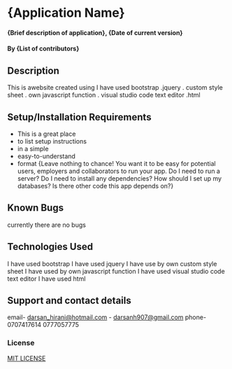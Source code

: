 # {Application Name}
#### {Brief description of application}, {Date of current version}
#### By **{List of contributors}**
## Description
This is awebsite created using I have used bootstrap
.jquery
. custom style sheet
. own javascript function
. visual studio code text editor
.html 
## Setup/Installation Requirements
* This is a great place
* to list setup instructions
* in a simple
* easy-to-understand
* format
{Leave nothing to chance! You want it to be easy for potential users, employers and collaborators to run your app. Do I need to run a server? Do I need to install any dependencies? How should I set up my databases? Is there other code this app depends on?}
## Known Bugs
currently there are no bugs
## Technologies Used
I have used bootstrap
I have used jquery
I have use by own custom style sheet
I have used by own javascript function
I have used visual studio code text editor
I have used html 
## Support and contact details
email- darsan_hirani@hotmail.com
     - darsanh907@gmail.com
phone-0707417614  0777057775     
### License
[MIT LICENSE](LICENSE)